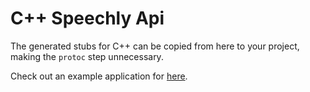 # C++ Speechly Api

The generated stubs for C++ can be copied from here to your project, making the `protoc` step unnecessary.

Check out an example application for [here](https://github.com/speechly/cpp-example-app).
